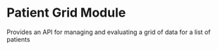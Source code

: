 # Patient Grid Module
Provides an API for managing and evaluating a grid of data for a list of patients

